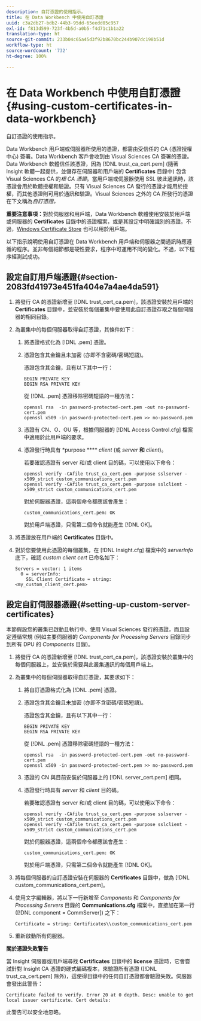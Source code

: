 ```yaml
---
description: 自訂憑證的使用指示。
title: 在 Data Workbench 中使用自訂憑證
uuid: c3a2db27-bdb2-44b3-95dd-65eedd05c957
exl-id: f813d599-723f-4b5d-a0b5-f4d71c1b1a22
translation-type: ht
source-git-commit: 233b04c65a45d3f92b8670bc244b907dc198b51d
workflow-type: ht
source-wordcount: '732'
ht-degree: 100%

---
```


# 在 Data Workbench 中使用自訂憑證{#using-custom-certificates-in-data-workbench}

自訂憑證的使用指示。

Data Workbench 用戶端或伺服器所使用的憑證，都需由受信任的 CA (憑證授權中心) 簽署。Data Workbench 客戶會收到由 Visual Sciences CA 簽署的憑證。Data Workbench 軟體信任該憑證，因為 [!DNL trust_ca_cert.pem] (隨著 Insight 軟體一起提供，並儲存在伺服器和用戶端的 **Certificates** 目錄中) 包含 Visual Sciences CA 的&#x200B;*根 CA 憑證*。當用戶端或伺服器使用 SSL 彼此通訊時，該憑證會用於軟體授權和驗證。只有 Visual Sciences CA 發行的憑證才能用於授權，而其他憑證則可用於通訊和驗證。Visual Sciences 之外的 CA 所發行的憑證在下文稱為&#x200B;*自訂憑證。*

**重要注意事項：**&#x200B;對於伺服器和用戶端，Data Workbench 軟體使用安裝於用戶端或伺服器的 **Certificates** 目錄中的憑證檔案，或是其設定中明確識別的憑證。不過，[Windows Certificate Store](../../../../../home/c-inst-svr/c-install-ins-svr/t-install-proc-inst-svr-dpu/c-dnld-dgtl-cert/crypto-api.md#concept-4acb13b7de9340ea8cde8ad84b93358d) 也可以用於用戶端。

以下指示說明使用自訂憑證在 Data Workbench 用戶端和伺服器之間通訊時應遵循的程序。並非每個細節都是硬性要求，程序中可運用不同的變化。不過，以下程序經測試成功。

## 設定自訂用戶端憑證{#section-2083fd41973e451fa404e7a4ae4da591}

1. 將發行 CA 的憑證新增至 [!DNL trust_cert_ca.pem]，該憑證安裝於用戶端的 **Certificates** 目錄中，並安裝於每個叢集中要使用此自訂憑證存取之每個伺服器的相同目錄。

1. 為叢集中的每個伺服器取得自訂憑證，其條件如下：

   1. 將憑證格式化為 [!DNL .pem] 憑證。
   1. 憑證包含其金鑰且未加密 (亦即不含密碼/密碼短語)。

      憑證包含其金鑰，且有以下其中一行：

      ```
      BEGIN PRIVATE KEY 
      BEGIN RSA PRIVATE KEY
      ```

      從 [!DNL .pem] 憑證移除密碼短語的一種方法：

      ```
      openssl rsa  -in password-protected-cert.pem -out no-password-cert.pem 
      openssl x509 -in password-protected-cert.pem >> no-password.pem
      ```

   1. 憑證有 CN、O、OU 等，根據伺服器的 [!DNL Access Control.cfg] 檔案中適用於此用戶端的要求。
   1. 憑證發行時具有 *purpose **** *client* (或 *server* **和** *client*)。

      若要確認憑證有 server 和/或 client 目的碼，可以使用以下命令：

      ```
      openssl verify -CAfile trust_ca_cert.pem -purpose sslserver -x509_strict custom_communications_cert.pem 
      openssl verify -CAfile trust_ca_cert.pem -purpose sslclient -x509_strict custom_communications_cert.pem
      ```

      對於伺服器憑證，這兩個命令都應該會產生：

      ```
      custom_communications_cert.pem: OK
      ```

      對於用戶端憑證，只需第二個命令就能產生 [!DNL OK]。

1. 將憑證放在用戶端的 **Certificates** 目錄中。
1. 對於您要使用此憑證的每個叢集，在 [!DNL Insight.cfg] 檔案中的 *serverInfo* 底下，確認 *custom client cert* 已命名如下：

   ```
   Servers = vector: 1 items 
     0 = serverInfo: 
       SSL Client Certificate = string:
   <my_custom_client_cert.pem>
   ```

## 設定自訂伺服器憑證{#setting-up-custom-server-certificates}

本節假設您的叢集已啟動且執行中、使用 Visual Sciences 發行的憑證，而且設定遵循常規 (例如主要伺服器的 *Components for Processing Servers* 目錄同步到所有 DPU 的 *Components* 目錄)。

1. 將發行 CA 的憑證新增至 [!DNL trust_cert_ca.pem]，該憑證安裝於叢集中的每個伺服器上，並安裝於需要與此叢集通訊的每個用戶端上。
1. 為叢集中的每個伺服器取得自訂憑證，其要求如下：

   1. 將自訂憑證格式化為 [!DNL .pem] 憑證。
   1. 憑證包含其金鑰且未加密 (亦即不含密碼/密碼短語)。

      憑證包含其金鑰，且有以下其中一行：

      ```
      BEGIN PRIVATE KEY 
      BEGIN RSA PRIVATE KEY
      ```

      從 [!DNL .pem] 憑證移除密碼短語的一種方法：

      ```
      openssl rsa  -in password-protected-cert.pem -out no-password-cert.pem 
      openssl x509 -in password-protected-cert.pem >> no-password.pem
      ```

   1. 憑證的 CN 與目前安裝於伺服器上的 [!DNL server_cert.pem] 相同。
   1. 憑證發行時具有 *server* 和 *client* 目的碼。

      若要確認憑證有 server 和/或 client 目的碼，可以使用以下命令：

      ```
      openssl verify -CAfile trust_ca_cert.pem -purpose sslserver -x509_strict custom_communications_cert.pem 
      openssl verify -CAfile trust_ca_cert.pem -purpose sslclient -x509_strict custom_communications_cert.pem
      ```

      對於伺服器憑證，這兩個命令都應該會產生：

      ```
      custom_communications_cert.pem: OK
      ```

      對於用戶端憑證，只需第二個命令就能產生 [!DNL OK]。

1. 將每個伺服器的自訂憑證安裝在伺服器的 **Certificates** 目錄中，做為 [!DNL custom_communications_cert.pem]。

1. 使用文字編輯器，將以下一行新增至 *Components* 和 *Components for Processing Servers* 目錄的 **Communications.cfg** 檔案中，直接加在第一行 ([!DNL component = CommServer]) 之下：

   ```
   Certificate = string: Certificates\\custom_communications_cert.pem
   ```

1. 重新啟動所有伺服器。

**關於憑證失敗警告**

當 Insight 伺服器或用戶端尋找 **Certificates** 目錄中的 **license** 憑證時，它會嘗試針對 Insight CA 憑證的硬式編碼複本，來驗證所有憑證 ([!DNL trust_ca_cert.pem] 除外)，這使得目錄中的任何自訂憑證都會驗證失敗。伺服器會發出此警告：

```
Certificate failed to verify. Error 20 at 0 depth. Desc: unable to get local issuer certificate. Cert details:
```

此警告可以安全地忽略。

